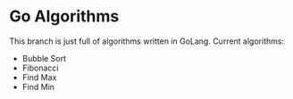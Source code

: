 # Go Algorithms

This branch is just full of algorithms written in GoLang.
Current algorithms:

- Bubble Sort
- Fibonacci
- Find Max
- Find Min

